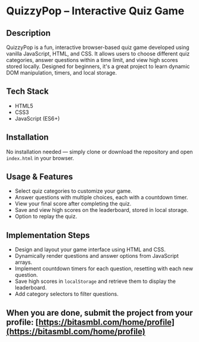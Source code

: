 # QuizzyPop – Interactive Quiz Game

## Description
QuizzyPop is a fun, interactive browser-based quiz game developed using vanilla JavaScript, HTML, and CSS. It allows users to choose different quiz categories, answer questions within a time limit, and view high scores stored locally. Designed for beginners, it's a great project to learn dynamic DOM manipulation, timers, and local storage.

## Tech Stack
- HTML5
- CSS3
- JavaScript (ES6+)

## Installation
No installation needed — simply clone or download the repository and open `index.html` in your browser.

## Usage & Features
- Select quiz categories to customize your game.
- Answer questions with multiple choices, each with a countdown timer.
- View your final score after completing the quiz.
- Save and view high scores on the leaderboard, stored in local storage.
- Option to replay the quiz.

## Implementation Steps
- Design and layout your game interface using HTML and CSS.
- Dynamically render questions and answer options from JavaScript arrays.
- Implement countdown timers for each question, resetting with each new question.
- Save high scores in `localStorage` and retrieve them to display the leaderboard.
- Add category selectors to filter questions.

## When you are done, submit the project from your profile: [https://bitasmbl.com/home/profile](https://bitasmbl.com/home/profile)